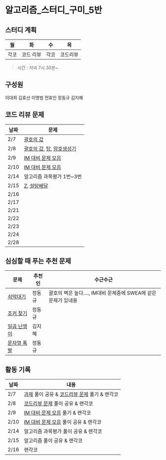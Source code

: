 # 알고리즘_스터디_구미_5반

## 스터디 계획  
| 월 |화  | 수 |목  |
|--|--|--|--|
| 각코 | 코드 리뷰 | 각코 | 코드리뷰 |  

> 시간 : 저녁 7시 30분~  

## 구성원  
이대희 김효선 이명범 전효인 정동규 김지혜


## 코드 리뷰 문제 
  
| 날짜 |문제  |
|--|--|
|2/7  | [괄호의 값](https://www.acmicpc.net/problem/2504) |
| 2/8 | [괄호의 값](https://www.acmicpc.net/problem/2504), [탑](https://www.acmicpc.net/problem/2493), [암호생성기](https://swexpertacademy.com/main/code/problem/problemDetail.do?contestProbId=AV14uWl6AF0CFAYD) |
| 2/9 | [IM 대비 문제 모음](https://www.acmicpc.net/group/workbook/view/13659/41950) |
| 2/10 | [IM 대비 문제 모음](https://www.acmicpc.net/group/workbook/view/13659/41950) |
| 2/14 | 알고리즘 과목평가 1번~3번 |
| 2/15 | [Z](https://www.acmicpc.net/problem/1074), [설탕배달](https://www.acmicpc.net/problem/2839) |
| 2/16 |  |
| 2/17 |  |
| 2/21 |  |
| 2/22 |  |
| 2/23 |  |
| 2/24 |  |
| 2/28 |  |
  
## 심심할 때 푸는 추천 문제
|문제  | 추천인 | 수근수근|
|--|--|--|
| [쇠막대기](https://www.acmicpc.net/problem/10799) | 정동규 | 괄호의 벽은 높다...., IM대비 문제중에 SWEA에 같은 문제가 있네용 |
| [조커 찾기](https://www.acmicpc.net/problem/24393) | 정동규 |    |
| [일곱 난쟁이](https://www.acmicpc.net/problem/2309) | 김지혜 |    |
| [문자열 폭발](https://www.acmicpc.net/problem/9935) | 정동규 |    |

## 활동 기록  

| 날짜 | 내용 |
|--|--|
| 2/7 | [과제](https://www.acmicpc.net/problem/2493) 풀이 공유 & [코드리뷰 문제](https://www.acmicpc.net/problem/2504) 풀기 & 랜각코|
| 2/8 | [코드리뷰 문제](https://www.acmicpc.net/problem/2504) 풀이 공유 & 랜각코|
| 2/9 | [IM 대비 문제 모음](https://www.acmicpc.net/group/workbook/view/13659/41950) 풀기 & 랜각코|
| 2/10 | [IM 대비 문제 모음](https://www.acmicpc.net/group/workbook/view/13659/41950) 풀이 공유 & 랜각코|
| 2/14 | 알고리즘 과목평가 풀이 공유 & 랜각코|
| 2/15 | 알고리즘 풀이 공유 & 랜각코|
| 2/16 | 랜각코|

